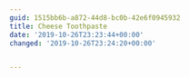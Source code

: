 ```yaml
---
guid: 1515bb6b-a872-44d8-bc0b-42e6f0945932
title: Cheese Toothpaste
date: '2019-10-26T23:23:44+00:00'
changed: '2019-10-26T23:24:20+00:00'


---
```


